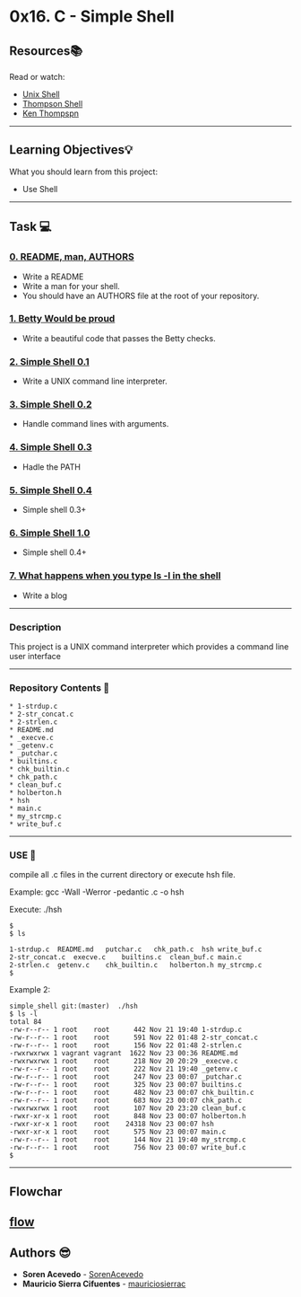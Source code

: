 
# 0x16. C - Simple Shell

## Resources:books:
Read or watch:
* [Unix Shell](https://en.wikipedia.org/wiki/Unix_shell)
* [Thompson Shell](https://en.wikipedia.org/wiki/Thompson_shell)
* [Ken Thompspn](https://en.wikipedia.org/wiki/Ken_Thompson)

---
## Learning Objectives:bulb:
What you should learn from this project:

* Use Shell

---

## Task :computer:

### [0.  README, man, AUTHORS](./README.md)
* Write a README
* Write a man for your shell.
* You should have an AUTHORS file at the root of your repository.


### [1. Betty Would be proud ](./)
* Write a beautiful code that passes the Betty checks.


### [2. Simple Shell 0.1](./main.c)
* Write a UNIX command line interpreter.

### [3. Simple Shell 0.2](./main.c)
* Handle command lines with arguments.

### [4. Simple Shell 0.3](./main.c)
* Hadle the PATH

### [5. Simple Shell 0.4](./main.c)
* Simple shell 0.3+

### [6. Simple Shell 1.0](./main.c)
* Simple shell 0.4+

### [7. What happens when you type ls -l in the shell](./main.c)
* Write a blog

---

### Description

This project is a UNIX command interpreter which provides a command line user interface

---

### Repository Contents :file_folder:
```
* 1-strdup.c
* 2-str_concat.c
* 2-strlen.c
* README.md
* _execve.c
* _getenv.c
* _putchar.c
* builtins.c
* chk_builtin.c
* chk_path.c
* clean_buf.c
* holberton.h
* hsh
* main.c
* my_strcmp.c
* write_buf.c
```

---

### USE :wrench:

compile all .c files in the current directory or execute hsh file.

Example: gcc -Wall -Werror -pedantic .c -o hsh

Execute: ./hsh

```
$
$ ls

1-strdup.c	README.md	putchar.c	chk_path.c	hsh	write_buf.c
2-str_concat.c	execve.c	builtins.c	clean_buf.c	main.c
2-strlen.c	getenv.c	chk_builtin.c	holberton.h	my_strcmp.c
$
```

Example 2:

```
simple_shell git:(master)  ./hsh
$ ls -l
total 84
-rw-r--r-- 1 root    root      442 Nov 21 19:40 1-strdup.c
-rw-r--r-- 1 root    root      591 Nov 22 01:48 2-str_concat.c
-rw-r--r-- 1 root    root      156 Nov 22 01:48 2-strlen.c
-rwxrwxrwx 1 vagrant vagrant  1622 Nov 23 00:36 README.md
-rwxrwxrwx 1 root    root      218 Nov 20 20:29 _execve.c
-rw-r--r-- 1 root    root      222 Nov 21 19:40 _getenv.c
-rw-r--r-- 1 root    root      247 Nov 23 00:07 _putchar.c
-rw-r--r-- 1 root    root      325 Nov 23 00:07 builtins.c
-rw-r--r-- 1 root    root      482 Nov 23 00:07 chk_builtin.c
-rw-r--r-- 1 root    root      683 Nov 23 00:07 chk_path.c
-rwxrwxrwx 1 root    root      107 Nov 20 23:20 clean_buf.c
-rwxr-xr-x 1 root    root      848 Nov 23 00:07 holberton.h
-rwxr-xr-x 1 root    root    24318 Nov 23 00:07 hsh
-rwxr-xr-x 1 root    root      575 Nov 23 00:07 main.c
-rw-r--r-- 1 root    root      144 Nov 21 19:40 my_strcmp.c
-rw-r--r-- 1 root    root      756 Nov 23 00:07 write_buf.c
$
```
---
## Flowchar 

[flow](https://imgur.com/cWPoUK0)
---

## Authors :sunglasses:
* **Soren Acevedo** - [SorenAcevedo](https://github.com/SorenAcevedo)
* **Mauricio Sierra Cifuentes** - [mauriciosierrac](https://github.com/\mauriciosierrac)    

